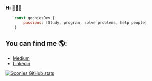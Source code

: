 ### Hi 👋👨‍💻

```js
    const gooniesDev {
        passions: [Study, program, solve problems, help people]
    }
```

## You can find me 🌎:

 - [Medium](https://medium.com/@gabomunozcastro)
 - [Linkedin](https://www.linkedin.com/in/goonies/)


[![Goonies GitHub stats](https://github-readme-stats.vercel.app/api?username=gooniesDev)](https://github.com/anuraghazra/github-readme-stats)
